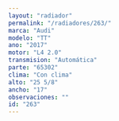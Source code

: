 ```yaml
---
layout: "radiador"
permalink: "/radiadores/263/"
marca: "Audi"
modelo: "TT"
ano: "2017"
motor: "L4 2.0"
transmision: "Automática"
parte: "65302"
clima: "Con clima"
alto: "25 5/8"
ancho: "17"
observaciones: ""
id: "263"
---
```


